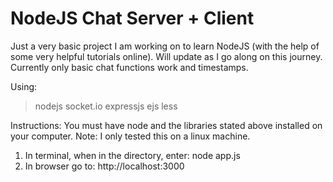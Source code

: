 NodeJS Chat Server + Client 
===========
Just a very basic project I am working on to learn NodeJS (with the help of some very helpful tutorials online). Will update as I go along on this journey. Currently only basic chat functions work and timestamps.

Using:
>nodejs
>socket.io
>expressjs
>ejs
>less

Instructions:
You must have node and the libraries stated above installed on your computer. Note: I only tested this on a linux machine.

1. In terminal, when in the directory, enter: node app.js
2. In browser go to: http://localhost:3000

